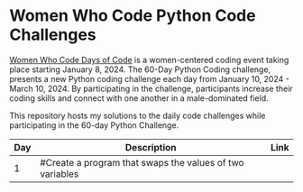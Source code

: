 # Women Who Code Python Code Challenges

[Women Who Code Days of Code](https://app.hopin.com/events/wwcode-days-of-code/reception) is a women-centered coding event taking place starting January 8, 2024. The 60-Day Python Coding challenge, presents a new Python coding challenge each day from January 10, 2024 - March 10, 2024. By participating in the challenge, participants increase their coding skills and connect with one another in a male-dominated field. 

This repository hosts my solutions to the daily code challenges while participating in the 60-day Python Challenge.

| Day | Description | Link |
| --- | ----------- | ---- |
| 1   |  #Create a program that swaps the values of two variables
